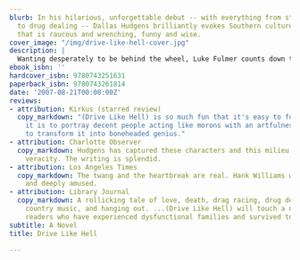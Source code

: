 ```yaml
---
blurb: In his hilarious, unforgettable debut -- with everything from stock car racing
  to drug dealing -- Dallas Hudgens brilliantly evokes Southern culture in a tale
  that is raucous and wrenching, funny and wise.
cover_image: "/img/drive-like-hell-cover.jpg"
description: |
  Wanting desperately to be behind the wheel, Luke Fulmer counts down the days to his sixteenth birthday, when he can finally get his license. Unfortunately, the first thing he does with it is "borrow" his neighbor's car. When he is pulled over and found in possession of an air pistol, a ski mask, a stolen TV, and a bag of pot, the unforgiving local magistrate takes scissors to his license and vows to lock him up if he ever stands in front of her again. So with an absent father and a mother descending into alcoholism, he moves in with his older brother, Nick, an easygoing ex-con who wants to steer Luke onto the straight and narrow. In the summer that follows, Luke contends with a kleptomaniac girlfriend, a duffel bag full of cocaine, and the realization that he must save his family from themselves, even as he plots to beat a path out of town.
ebook_isbn: ''
hardcover_isbn: 9780743251631
paperback_isbn: 9780743261814
date: '2007-08-21T00:00:00Z'
reviews:
- attribution: Kirkus (starred review)
  copy_markdown: "(Drive Like Hell) is so much fun that it's easy to forget how difficult
    it is to portray decent people acting like morons with an artfulness sufficient
    to transform it into boneheaded genius."
- attribution: Charlotte Observer
  copy_markdown: Hudgens has captured these characters and this milieu with heartbreaking
    veracity. The writing is splendid.
- attribution: Los Angeles Times
  copy_markdown: The twang and the heartbreak are real. Hank Williams would be proud,
    and deeply amused.
- attribution: Library Journal
  copy_markdown: A rollicking tale of love, death, drag racing, drug dealing, alcoholism,
    country music, and hanging out. ...(Drive Like Hell) will touch a nerve with many
    readers who have experienced dysfunctional families and survived to remember.
subtitle: A Novel
title: Drive Like Hell

---
```

